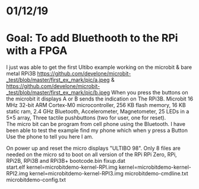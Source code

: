 # 01/12/19
# Goal: To add Bluethooth to the RPi with a FPGA
I just was able to get the first Ultibo example working on the microbit & bare metal
RPi3B  https://github.com/develone/microbit-_test/blob/master/first_ex_mark/pic/a.jpeg
& https://github.com/develone/microbit-_test/blob/master/first_ex_mark/pic/b.jpeg
When you press the buttons on the microbit it displays A or B sends the indication on
The RPi3B.  Microbit 16 MHz 32-bit ARM Cortex-M0 microcontroller, 256 KB flash memory, 
16 KB static ram, 2.4 GHz Bluetooth, Accelerometer, Magnetometer, 25 LEDs in a 5×5 array,
Three tactile pushbuttons (two for user, one for reset).  
The micro bit can be program from cell phone using the Bluetooth.  I have been able to 
test the example find my phone which when y press a Button Use the phone to tell you here I am.

On power up and reset the micro displays "ULTIBO 98".
Only 8 files are needed on the micro sd to boot on all version of the RPi
RPi Zero, RPi, RPi2B, RPi3B and RPi3B+
bootcode.bin
fixup.dat  
start.elf
kernel=microbitdemo-kernel-RPI.img
kernel=microbitdemo-kernel-RPI2.img
kernel=microbitdemo-kernel-RPI3.img
microbitdemo-cmdline.txt
microbitdemo-config.txt
